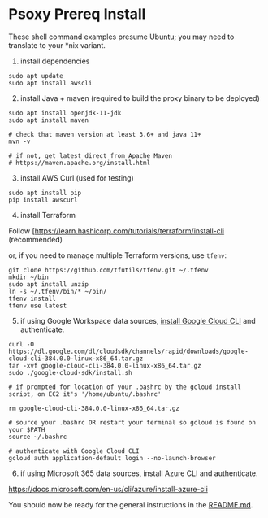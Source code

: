 
# Psoxy Prereq Install

These shell command examples presume Ubuntu; you may need to translate to your *nix variant.

1. install dependencies

```shell
sudo apt update
sudo apt install awscli
```

2. install Java + maven (required to build the proxy binary to be deployed)
```shell
sudo apt install openjdk-11-jdk
sudo apt install maven

# check that maven version at least 3.6+ and java 11+
mvn -v

# if not, get latest direct from Apache Maven
# https://maven.apache.org/install.html
```

3. install AWS Curl (used for testing)

```shell
sudo apt install pip
pip install awscurl
```

4. install Terraform

Follow [https://learn.hashicorp.com/tutorials/terraform/install-cli (recommended)

or, if you need to manage multiple Terraform versions, use `tfenv`:

```shell
git clone https://github.com/tfutils/tfenv.git ~/.tfenv
mkdir ~/bin
sudo apt install unzip
ln -s ~/.tfenv/bin/* ~/bin/
tfenv install
tfenv use latest
```

5. if using Google Workspace data sources, [install Google Cloud CLI](https://cloud.google.com/sdk/docs/install#linux) and authenticate.
```shell
curl -O https://dl.google.com/dl/cloudsdk/channels/rapid/downloads/google-cloud-cli-384.0.0-linux-x86_64.tar.gz
tar -xvf google-cloud-cli-384.0.0-linux-x86_64.tar.gz
sudo ./google-cloud-sdk/install.sh

# if prompted for location of your .bashrc by the gcloud install script, on EC2 it's '/home/ubuntu/.bashrc'

rm google-cloud-cli-384.0.0-linux-x86_64.tar.gz
```

```shell
# source your .bashrc OR restart your terminal so gcloud is found on your $PATH
source ~/.bashrc

# authenticate with Google Cloud CLI
gcloud auth application-default login --no-launch-browser
```

6. if using Microsoft 365 data sources, install Azure CLI and authenticate.

https://docs.microsoft.com/en-us/cli/azure/install-azure-cli

You should now be ready for the general instructions in the [README.md](../../README.md).
